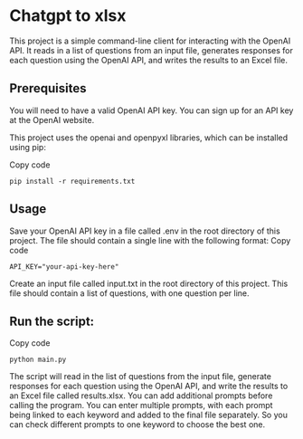 # Chatgpt to xlsx
This project is a simple command-line client for interacting with the OpenAI API. It reads in a list of questions from an input file, generates responses for each question using the OpenAI API, and writes the results to an Excel file.

## Prerequisites
You will need to have a valid OpenAI API key. You can sign up for an API key at the OpenAI website.

This project uses the openai and openpyxl libraries, which can be installed using pip:

Copy code 
``` 
pip install -r requirements.txt
```
## Usage
Save your OpenAI API key in a file called .env in the root directory of this project. The file should contain a single line with the following format:
Copy code
```
API_KEY="your-api-key-here"
```
Create an input file called input.txt in the root directory of this project. This file should contain a list of questions, with one question per line.

## Run the script:

Copy code
```
python main.py
```
The script will read in the list of questions from the input file, generate responses for each question using the OpenAI API, and write the results to an Excel file called results.xlsx.
You can add additional prompts before calling the program. You can enter multiple prompts, with each prompt being linked to each keyword and added to the final file separately.
So you can check different prompts to one keyword to choose the best one.